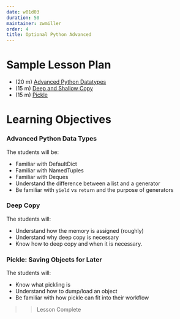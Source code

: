 ```yaml
---
date: w01d03
duration: 50
maintainer: zwmiller
order: 4
title: Optional Python Advanced
---
```


# Sample Lesson Plan

- (20 m) [Advanced Python Datatypes](advanced_python_datatypes.ipynb)
- (15 m) [Deep and Shallow Copy](deep_and_shallow_copy.ipynb)
- (15 m) [Pickle](pickle_saving_objects_for_later.ipynb)

# Learning Objectives

### Advanced Python Data Types
The students will be:

* Familiar with DefaultDict
* Familiar with NamedTuples
* Familiar with Deques
* Understand the difference between a list and a generator
* Be familiar with `yield` vs `return` and the purpose of generators

### Deep Copy

The students will:

* Understand how the memory is assigned (roughly)
* Understand why deep copy is necessary
* Know how to deep copy and when it is necessary.

### Pickle: Saving Objects for Later

The students will:

* Know what pickling is
* Understand how to dump/load an object
* Be familiar with how pickle can fit into their workflow

>> Lesson Complete
